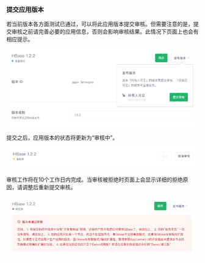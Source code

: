 ### 提交应用版本<a id="submit_app_version"></a>

若当前版本各方面测试已通过，可以将此应用版本提交审核。但需要注意的是，提交审核之前请完善必要的应用信息，否则会影响审核结果。此情况下页面上也会有相应提示。

![提交审核之前](../../images/before_submit_app.png)

提交之后，应用版本的状态将更新为“审核中”。

![已提交审核](../../images/app_submitted.png)

审核工作将在10个工作日内完成。当审核被拒绝时页面上会显示详细的拒绝原因，请调整后重新提交审核。

![审核被拒绝](../../images/reject_app_version.png)
